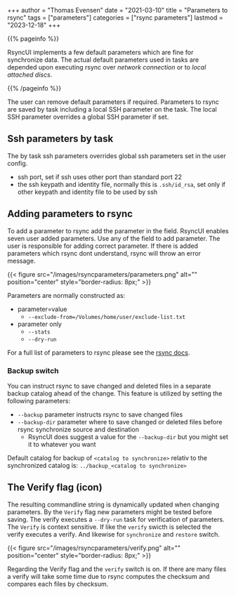 +++
author = "Thomas Evensen"
date = "2021-03-10"
title =  "Parameters to rsync"
tags = ["parameters"]
categories = ["rsync parameters"]
lastmod = "2023-12-18"
+++

{{% pageinfo %}}

RsyncUI implements a few default parameters which are fine for synchronize data. The actual default parameters used in tasks are depended upon executing rsync over *network connection* or to *local attached discs*. 

{{% /pageinfo %}}

The user can remove default parameters if required. Parameters to rsync are saved by task including a local SSH parameter on the task. The local SSH parameter overrides a global SSH parameter if set.

## Ssh parameters by task

The by task ssh parameters overrides global ssh parameters set in the user config.

- ssh port, set if ssh uses other port than standard port 22
- the ssh keypath and identity file, normally this is `.ssh/id_rsa`, set  only if other keypath and identity file to be used by ssh

## Adding parameters to rsync

To add a parameter to rsync add the parameter in the field. RsyncUI enables seven user added parameters. Use any of the field to add parameter.  The user is responsible for adding correct parameter. If there is added parameters which rsync dont understand, rsync will throw an error message.

{{< figure src="/images/rsyncparameters/parameters.png" alt="" position="center" style="border-radius: 8px;" >}}

Parameters are normally constructed as:

- parameter=value 
	- `--exclude-from=/Volumes/home/user/exclude-list.txt`
- parameter only
	- `--stats`
	- `--dry-run`

For a full list of parameters to rsync please see the [rsync docs](https://download.samba.org/pub/rsync/rsync.html).

### Backup switch

You can instruct rsync to save changed and deleted files in a separate backup catalog ahead of the change. This feature is utilized by setting the following parameters:

- `--backup` parameter instructs rsync to save changed files
- `--backup-dir` parameter where to save changed or deleted files before rsync synchronize source and destination
	- RsyncUI does suggest a value for the `--backup-dir` but you might set it to whatever you want

Default catalog for backup of `<catalog to synchronize>` relativ to the synchronized catalog is: `../backup_<catalog to synchronize>`

## The Verify flag (icon)

The resulting commandline string is dynamically updated when changing parameters. By the `Verify` flag new parameters might be tested before saving. The verify executes a `--dry-run` task for verification of parameters. The `Verify` is context sensitive. If like the `verify` swicth is selected the verify executes a verify. And likewise for `synchronize` and `restore` switch.

{{< figure src="/images/rsyncparameters/verify.png" alt="" position="center" style="border-radius: 8px;" >}}

Regarding the Verify flag and the `verify` switch is on. If there are many files a verify will take some time due to rsync computes the checksum and compares each files by checksum.

